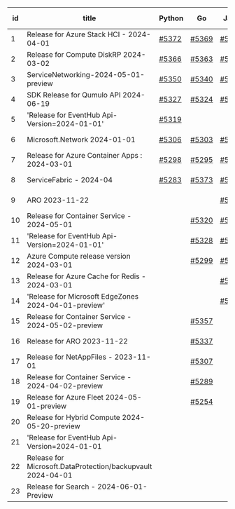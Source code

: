 | id | title | Python | Go | Java | Js | created date | target date | status |
| ------ | ------ | ------ | ------ | ------ | ------ | ------ | ------ | :-----: |
| 1 | Release for Azure Stack HCI - 2024-04-01  | [#5372](https://github.com/Azure/sdk-release-request/issues/5372)  | [#5369](https://github.com/Azure/sdk-release-request/issues/5369)  | [#5370](https://github.com/Azure/sdk-release-request/issues/5370)  | [#5371](https://github.com/Azure/sdk-release-request/issues/5371)  | 07-24 | 08-22 |  |
| 2 | Release for Compute DiskRP 2024-03-02  | [#5366](https://github.com/Azure/sdk-release-request/issues/5366)  | [#5363](https://github.com/Azure/sdk-release-request/issues/5363)  | [#5364](https://github.com/Azure/sdk-release-request/issues/5364)  | [#5365](https://github.com/Azure/sdk-release-request/issues/5365)  | 07-18 | 07-26 |  |
| 3 | ServiceNetworking-2024-05-01-preview  | [#5350](https://github.com/Azure/sdk-release-request/issues/5350)  | [#5340](https://github.com/Azure/sdk-release-request/issues/5340)  | [#5342](https://github.com/Azure/sdk-release-request/issues/5342)  | [#5346](https://github.com/Azure/sdk-release-request/issues/5346)  | 07-18 | 08-23 | Hold on by Python/ |
| 4 | SDK Release for Qumulo API 2024-06-19  | [#5327](https://github.com/Azure/sdk-release-request/issues/5327)  | [#5324](https://github.com/Azure/sdk-release-request/issues/5324)  | [#5325](https://github.com/Azure/sdk-release-request/issues/5325)  | [#5326](https://github.com/Azure/sdk-release-request/issues/5326)  | 07-09 | 07-31 |  |
| 5 | 'Release for EventHub Api-Version=2024-01-01'   | [#5319](https://github.com/Azure/sdk-release-request/issues/5319)  |  |  |  | 07-05 | 07-24 | Hold on by Python/ |
| 6 | Microsoft.Network 2024-01-01  | [#5306](https://github.com/Azure/sdk-release-request/issues/5306)  | [#5303](https://github.com/Azure/sdk-release-request/issues/5303)  | [#5304](https://github.com/Azure/sdk-release-request/issues/5304)  | [#5305](https://github.com/Azure/sdk-release-request/issues/5305)  | 06-27 | 07-25 |  |
| 7 | Release for Azure Container Apps : 2024-03-01  | [#5298](https://github.com/Azure/sdk-release-request/issues/5298)  | [#5295](https://github.com/Azure/sdk-release-request/issues/5295)  | [#5296](https://github.com/Azure/sdk-release-request/issues/5296)  | [#5297](https://github.com/Azure/sdk-release-request/issues/5297)  | 06-25 | 07-26 | Hold on by JS/Java/Go/Python/ |
| 8 | ServiceFabric - 2024-04  | [#5283](https://github.com/Azure/sdk-release-request/issues/5283)  | [#5373](https://github.com/Azure/sdk-release-request/issues/5373)  | [#5374](https://github.com/Azure/sdk-release-request/issues/5374)  | [#5375](https://github.com/Azure/sdk-release-request/issues/5375)  | 06-20 | 07-26 |  |
| 9 | ARO 2023-11-22  |  |  | [#5367](https://github.com/Azure/sdk-release-request/issues/5367)  | [#5368](https://github.com/Azure/sdk-release-request/issues/5368)  | 07-23 | 08-23 |  |
| 10 | Release for Container Service - 2024-05-01  |  | [#5320](https://github.com/Azure/sdk-release-request/issues/5320)  | [#5321](https://github.com/Azure/sdk-release-request/issues/5321)  | [#5322](https://github.com/Azure/sdk-release-request/issues/5322)  | 07-05 | 07-25 |  |
| 11 | 'Release for EventHub Api-Version=2024-01-01'  |  | [#5328](https://github.com/Azure/sdk-release-request/issues/5328)  | [#5317](https://github.com/Azure/sdk-release-request/issues/5317)  |  | 07-10 | 07-24 | Hold on by Java/Go/ |
| 12 | Azure Compute release version 2024-03-01   |  | [#5299](https://github.com/Azure/sdk-release-request/issues/5299)  | [#5300](https://github.com/Azure/sdk-release-request/issues/5300)  | [#5301](https://github.com/Azure/sdk-release-request/issues/5301)  | 06-26 | 07-26 |  |
| 13 | Release for Azure Cache for Redis - 2024-03-01  |  |  | [#5292](https://github.com/Azure/sdk-release-request/issues/5292)  | [#5293](https://github.com/Azure/sdk-release-request/issues/5293)  | 06-25 | 07-25 |  |
| 14 | 'Release for Microsoft EdgeZones 2024-04-01-preview'  |  |  | [#5071](https://github.com/Azure/sdk-release-request/issues/5071)  |  | 03-22 | 05-24 | Hold on by Java/ |
| 15 | Release for Container Service - 2024-05-02-preview  |  | [#5357](https://github.com/Azure/sdk-release-request/issues/5357)  |  | [#5360](https://github.com/Azure/sdk-release-request/issues/5360)  | 07-18 | 08-22 |  |
| 16 | Release for ARO 2023-11-22  |  | [#5337](https://github.com/Azure/sdk-release-request/issues/5337)  |  |  | 07-18 | 07-26 |  |
| 17 | Release for NetAppFiles - 2023-11-01  |  | [#5307](https://github.com/Azure/sdk-release-request/issues/5307)  |  | [#5309](https://github.com/Azure/sdk-release-request/issues/5309)  | 06-27 | 07-26 |  |
| 18 | Release for Container Service - 2024-04-02-preview  |  | [#5289](https://github.com/Azure/sdk-release-request/issues/5289)  |  |  | 06-25 | 07-25 |  |
| 19 | Release for Azure Fleet 2024-05-01-preview  |  | [#5254](https://github.com/Azure/sdk-release-request/issues/5254)  |  | [#5256](https://github.com/Azure/sdk-release-request/issues/5256)  | 06-05 | 06-21 |  |
| 20 | Release for Hybrid Compute 2024-05-20-preview  |  |  |  | [#5333](https://github.com/Azure/sdk-release-request/issues/5333)  | 07-18 | 07-23 |  |
| 21 | 'Release for EventHub Api-Version=2024-01-01  |  |  |  | [#5318](https://github.com/Azure/sdk-release-request/issues/5318)  | 07-05 | 07-24 | Hold on by JS/ |
| 22 | Release for Microsoft.DataProtection/backupvault 2024-04-01  |  |  |  | [#5277](https://github.com/Azure/sdk-release-request/issues/5277)  | 06-14 | 07-26 |  |
| 23 | Release for Search - 2024-06-01-Preview  |  |  |  | [#5244](https://github.com/Azure/sdk-release-request/issues/5244)  | 06-04 | 06-21 |  |
